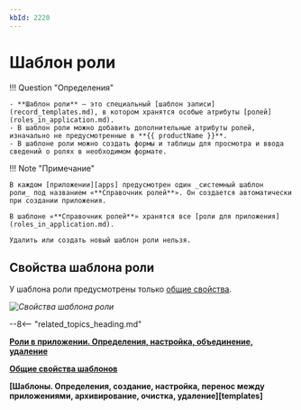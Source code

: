 ```yaml
---
kbId: 2220
---
```


# Шаблон роли

!!! Question "Определения"

    - **Шаблон роли** — это специальный [шаблон записи](record_templates.md), в котором хранятся особые атрибуты [ролей](roles_in_application.md).
    - В шаблон роли можно добавить дополнительные атрибуты ролей, изначально не предусмотренные в **{{ productName }}**.
    - В шаблоне роли можно создать формы и таблицы для просмотра и ввода сведений о ролях в необходимом формате.

!!! Note "Примечание"

    В каждом [приложении][apps] предусмотрен один _системный шаблон роли_ под названием «**Справочник ролей**». Он создается автоматически при создании приложения.

    В шаблоне «**Справочник ролей**» хранятся все [роли для приложения](roles_in_application.md).

    Удалить или создать новый шаблон роли нельзя.

## Свойства шаблона роли

У шаблона роли предусмотрены только [общие свойства](template_common_properties.md).

_![Свойства шаблона роли](role_templates_properties.png)_

--8<-- "related_topics_heading.md"

**[Роли в приложении. Определения, настройка, объединение, удаление](roles_in_application.md)** 

**[Общие свойства шаблонов](template_common_properties.md)**

**[Шаблоны. Определения, создание, настройка, перенос между приложениями, архивирование, очистка, удаление][templates]**

